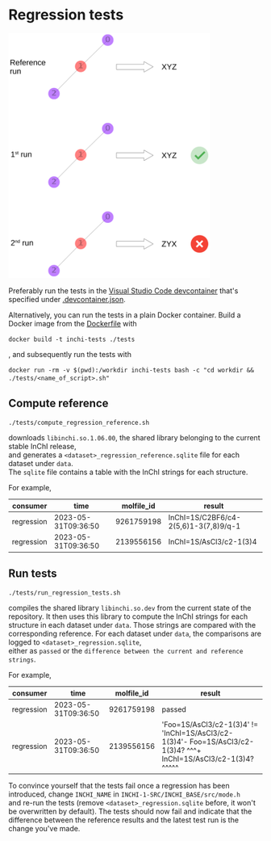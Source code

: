 # Regression tests

<img src="./regression.svg" alt="schematic" width="400"/>

Preferably run the tests in the [Visual Studio Code devcontainer](https://code.visualstudio.com/docs/devcontainers/containers)
that's specified under [.devcontainer.json](../../.devcontainer.json).

Alternatively, you can run the tests in a plain Docker container.
Build a Docker image from the [Dockerfile](../Dockerfile) with

```Shell
docker build -t inchi-tests ./tests
```
, and subsequently run the tests with

```Shell
docker run -rm -v $(pwd):/workdir inchi-tests bash -c "cd workdir && ./tests/<name_of_script>.sh"
```

## Compute reference

```Shell
./tests/compute_regression_reference.sh
```
downloads `libinchi.so.1.06.00`, the shared library belonging to the current stable InChI release,  
and generates a `<dataset>_regression_reference.sqlite` file for each dataset under `data`.  
The `sqlite` file contains a table with the InChI strings for each structure.

For example,

| consumer | time | molfile_id | result |
| --- | --- | --- | --- |
| regression | 2023-05-31T09:36:50 | 9261759198 | InChI=1S/C2BF6/c4-2(5,6)1-3(7,8)9/q-1 |
| regression | 2023-05-31T09:36:50 | 2139556156 | InChI=1S/AsCl3/c2-1(3)4 |


## Run tests

```Shell
./tests/run_regression_tests.sh
```
compiles the shared library `libinchi.so.dev` from the current state of the repository.
It then uses this library to compute the InChI strings for each structure in each dataset under `data`.
Those strings are compared with the corresponding reference.
For each dataset under `data`, the comparisons are logged to `<dataset>_regression.sqlite`,  
either as `passed` or the `difference between the current and reference strings`.

For example,

| consumer | time | molfile_id | result |
| --- | --- | --- | --- |
| regression | 2023-05-31T09:36:50 | 9261759198 | passed |
| regression | 2023-05-31T09:36:50 | 2139556156 | 'Foo=1S/AsCl3/c2-1(3)4' != 'InChI=1S/AsCl3/c2-1(3)4'- Foo=1S/AsCl3/c2-1(3)4? ^^^+ InChI=1S/AsCl3/c2-1(3)4? ^^^^^ |

To convince yourself that the tests fail once a regression has been introduced, 
change `INCHI_NAME` in `INCHI-1-SRC/INCHI_BASE/src/mode.h`  
and re-run the tests (remove `<dataset>_regression.sqlite` before, it won't be overwritten by default).
The tests should now fail and indicate that the difference between the reference results and the latest test run is the change you've made.
